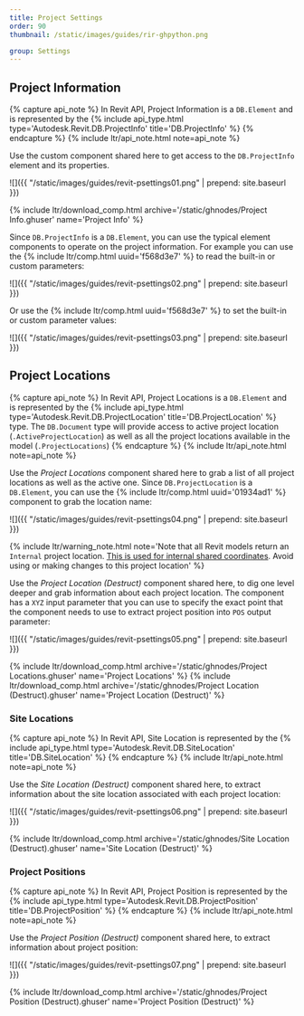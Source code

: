 ```yaml
---
title: Project Settings
order: 90
thumbnail: /static/images/guides/rir-ghpython.png

group: Settings
---
```


## Project Information

{% capture api_note %}
In Revit API, Project Information is a `DB.Element` and is represented by the {% include api_type.html type='Autodesk.Revit.DB.ProjectInfo' title='DB.ProjectInfo' %}
{% endcapture %}
{% include ltr/api_note.html note=api_note %}

Use the custom component shared here to get access to the `DB.ProjectInfo` element and its properties.

![]({{ "/static/images/guides/revit-psettings01.png" | prepend: site.baseurl }})

{% include ltr/download_comp.html archive='/static/ghnodes/Project Info.ghuser' name='Project Info' %}

Since `DB.ProjectInfo` is a `DB.Element`, you can use the typical element components to operate on the project information. For example you can use the {% include ltr/comp.html uuid='f568d3e7' %} to read the built-in or custom parameters:

![]({{ "/static/images/guides/revit-psettings02.png" | prepend: site.baseurl }})

Or use the {% include ltr/comp.html uuid='f568d3e7' %} to set the built-in or custom parameter values:

![]({{ "/static/images/guides/revit-psettings03.png" | prepend: site.baseurl }})

## Project Locations

{% capture api_note %}
In Revit API, Project Locations is a `DB.Element` and is represented by the {% include api_type.html type='Autodesk.Revit.DB.ProjectLocation' title='DB.ProjectLocation' %} type. The `DB.Document` type will provide access to active project location (`.ActiveProjectLocation`) as well as all the project locations available in the model (`.ProjectLocations`)
{% endcapture %}
{% include ltr/api_note.html note=api_note %}

Use the *Project Locations* component shared here to grab a list of all project locations as well as the active one. Since `DB.ProjectLocation` is a `DB.Element`, you can use the {% include ltr/comp.html uuid='01934ad1' %} component to grab the location name:

![]({{ "/static/images/guides/revit-psettings04.png" | prepend: site.baseurl }})

{% include ltr/warning_note.html note='Note that all Revit models return an `Internal` project location. [This is used for internal shared coordinates](https://thebuildingcoder.typepad.com/blog/2017/05/finding-the-right-project-location.html). Avoid using or making changes to this project location' %}

Use the *Project Location (Destruct)* component shared here, to dig one level deeper and grab information about each project location. The component has a `XYZ` input parameter that you can use to specify the exact point that the component needs to use to extract project position into `POS` output parameter:

![]({{ "/static/images/guides/revit-psettings05.png" | prepend: site.baseurl }})

{% include ltr/download_comp.html archive='/static/ghnodes/Project Locations.ghuser' name='Project Locations' %}
{% include ltr/download_comp.html archive='/static/ghnodes/Project Location (Destruct).ghuser' name='Project Location (Destruct)' %}

### Site Locations

{% capture api_note %}
In Revit API, Site Location is represented by the {% include api_type.html type='Autodesk.Revit.DB.SiteLocation' title='DB.SiteLocation' %}
{% endcapture %}
{% include ltr/api_note.html note=api_note %}

Use the *Site Location (Destruct)* component shared here, to extract information about the site location associated with each project location:

![]({{ "/static/images/guides/revit-psettings06.png" | prepend: site.baseurl }})

{% include ltr/download_comp.html archive='/static/ghnodes/Site Location (Destruct).ghuser' name='Site Location (Destruct)' %}

### Project Positions

{% capture api_note %}
In Revit API, Project Position is represented by the {% include api_type.html type='Autodesk.Revit.DB.ProjectPosition' title='DB.ProjectPosition' %}
{% endcapture %}
{% include ltr/api_note.html note=api_note %}

Use the *Project Position (Destruct)* component shared here, to extract information about project position:

![]({{ "/static/images/guides/revit-psettings07.png" | prepend: site.baseurl }})

{% include ltr/download_comp.html archive='/static/ghnodes/Project Position (Destruct).ghuser' name='Project Position (Destruct)' %}

